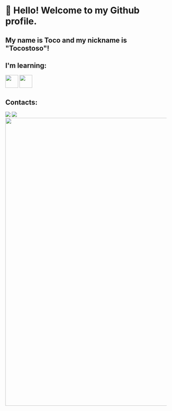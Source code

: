 # 👋 Hello! Welcome to my Github profile.
## My name is Toco and my nickname is "Tocostoso"!

## I'm learning:

<img src="https://cdn.jsdelivr.net/gh/devicons/devicon/icons/csharp/csharp-plain.svg" width="40" height="40"/> <img src="https://cdn.jsdelivr.net/gh/devicons/devicon/icons/html5/html5-original-wordmark.svg" width="40" height="40"/>

## Contacts:

<div>
<a href="https://instagram.com/ternes.carlos3" target="_blank"><img src="https://img.shields.io/badge/-Instagram-%23E4405F?style=for-the-badge&logo=instagram&logoColor=white" target="_blank"></a>
<a href = "mailto:caduternes2@gmail.com"><img src="https://img.shields.io/badge/Gmail-D14836?style=for-the-badge&logo=gmail&logoColor=white" target="_blank"></a>
</div>

<div>
<img src="https://user-images.githubusercontent.com/106896557/192063068-2625839c-3a39-4b06-9bf2-75b4b7971830.png" width="900" height="900"/>        
</div>
